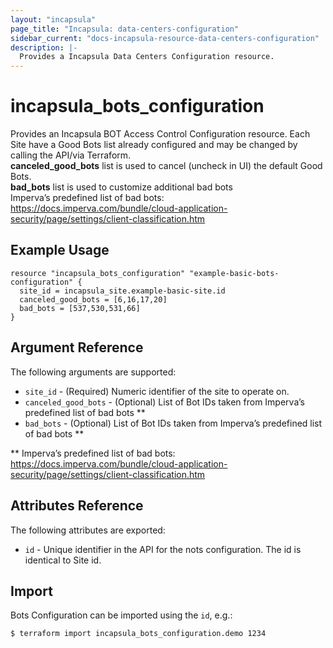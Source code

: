 ```yaml
---
layout: "incapsula"
page_title: "Incapsula: data-centers-configuration"
sidebar_current: "docs-incapsula-resource-data-centers-configuration"
description: |-
  Provides a Incapsula Data Centers Configuration resource.
---
```


# incapsula_bots_configuration

Provides an Incapsula BOT Access Control Configuration resource. 
Each Site have a Good Bots list already configured and may be changed by calling the API/via Terraform.
<br/>
<strong>canceled_good_bots</strong> list is used to cancel (uncheck in UI) the default Good Bots.
<br/>
<strong>bad_bots</strong> list is used to customize additional bad bots
<br/>
Imperva’s predefined list of bad bots:
https://docs.imperva.com/bundle/cloud-application-security/page/settings/client-classification.htm

## Example Usage

```hcl
resource "incapsula_bots_configuration" "example-basic-bots-configuration" {
  site_id = incapsula_site.example-basic-site.id
  canceled_good_bots = [6,16,17,20]
  bad_bots = [537,530,531,66]
}
```



## Argument Reference

The following arguments are supported:

* `site_id` - (Required) Numeric identifier of the site to operate on.
* `canceled_good_bots` - (Optional) List of Bot IDs taken from Imperva’s predefined list of bad bots **
* `bad_bots` - (Optional) List of Bot IDs taken from Imperva’s predefined list of bad bots **

** Imperva’s predefined list of bad bots:
https://docs.imperva.com/bundle/cloud-application-security/page/settings/client-classification.htm

## Attributes Reference

The following attributes are exported:

* `id` - Unique identifier in the API for the nots configuration. The id is identical to Site id.

## Import

Bots Configuration can be imported using the `id`, e.g.:

```
$ terraform import incapsula_bots_configuration.demo 1234
```